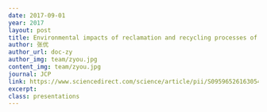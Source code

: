 ```yaml
---
date: 2017-09-01
year: 2017
layout: post
title: Environmental impacts of reclamation and recycling processes of refrigerators using life cycle assessment (LCA) methods
author: 张优
author_url: doc-zy
author_img: team/zyou.jpg
content_img: team/zyou.jpg
journal: JCP
link: https://www.sciencedirect.com/science/article/pii/S0959652616305492
excerpt:
class: presentations
---
```

